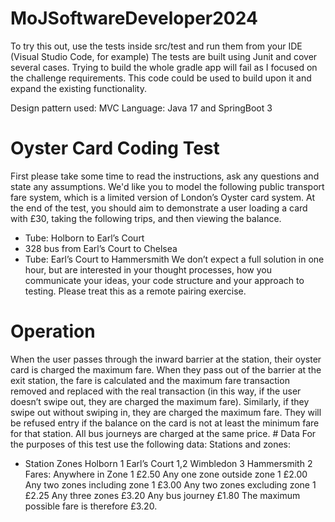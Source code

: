 # MoJSoftwareDeveloper2024

To try this out, use the tests inside src/test and run them from your IDE (Visual Studio Code, for example)
The tests are built using Junit and cover several cases.
Trying to build the whole gradle app will fail as I focused on the challenge requirements. This code could be used to build upon it and expand the existing functionality.

Design pattern used: MVC
Language: Java 17 and SpringBoot 3


# Oyster Card Coding Test 
First please take some time to read the instructions, ask any questions and state any assumptions.
We'd like you to model the following public transport fare system, which is a limited version of London’s Oyster card system. At the end of the test, you should aim to demonstrate a user loading a card with £30, taking the following trips, and then viewing the balance. 
- Tube: Holborn to Earl’s Court 
- 328 bus from Earl’s Court to Chelsea 
- Tube: Earl’s Court to Hammersmith 
We don’t expect a full solution in one hour, but are interested in your thought processes, how you communicate your ideas, your code structure and your approach to testing. Please treat this as a remote pairing exercise.
# Operation 
When the user passes through the inward barrier at the station, their oyster card is charged the maximum fare. 
When they pass out of the barrier at the exit station, the fare is calculated and the maximum fare transaction removed and replaced with the real transaction (in this way, if the user doesn’t swipe out, they are charged the maximum fare). 
Similarly, if they swipe out without swiping in, they are charged the maximum fare. 
They will be refused entry if the balance on the card is not at least the minimum fare for that station. 
All bus journeys are charged at the same price. 
# Data 
For the purposes of this test use the following data: 
Stations and zones: 
- Station Zones 
Holborn 1 
Earl’s Court 1,2 
Wimbledon 3 
Hammersmith 2 
Fares: 
Anywhere in Zone 1 £2.50 
Any one zone outside zone 1 £2.00 
Any two zones including zone 1 £3.00 
Any two zones excluding zone 1 £2.25 
Any three zones £3.20 
Any bus journey £1.80 
The maximum possible fare is therefore £3.20.
